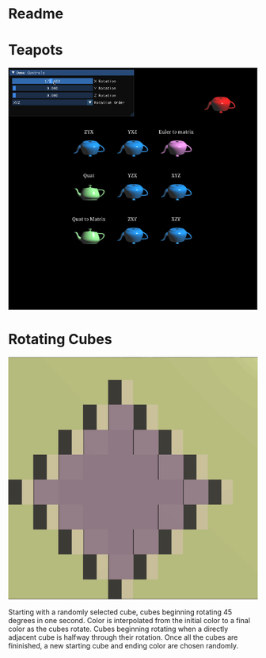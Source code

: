 # Readme

# Teapots

![](/assignments/a4-euler/teapots.gif)


# Rotating Cubes

![](/assignments/a4-euler/RotatingCubes.gif)

Starting with a randomly selected cube, cubes beginning rotating 45 degrees in one second. Color is interpolated from the initial color to a final color as the cubes rotate. Cubes beginning rotating when a directly adjacent cube is halfway through their rotation. Once all the cubes are fininished, a new starting cube and ending color are chosen randomly.

